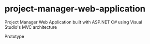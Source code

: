 # project-manager-web-application
Project Manager Web Application built with ASP.NET C# using Visual Studio's MVC architecture

Prototype
